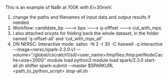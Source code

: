 This is an example of NaBr at 700K with Ei=30meV.

1. change the paths and filenames of input data and output results if needed.
2. Workflow: candidate_bp ---> bps ---> q-offfset ---> cut_with_mps.
3. I also attached sricpts for folding back the whole dataset, in the folder named 'q-offset-all' and 'cut_with_mps_all'
4. ON NERSC:
Interactive mode:
salloc -N 2 -t 30 -C haswell -q interactive --image=nersc/spark-2.3.0:v1 --volume="/global/cscratch1/sd/<user_name>/tmpfiles:/tmp:perNodeCache=size=200G"
module load python3
module load spark/2.3.0
start-all.sh
shifter spark-submit --master $SPARKURL <path_to_python_script>
stop-all.sh
